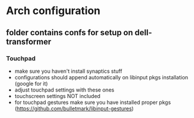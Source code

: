 # Arch configuration

## folder contains confs for setup on dell-transformer

### Touchpad

- make sure you haven't install synaptics stuff
- configurations should append automatically on libinput pkgs installation (google for it)
- adjust touchpad settings with these ones
- touchscreen settings NOT included
- for touchpad gestures make sure you have installed proper pkgs (https://github.com/bulletmark/libinput-gestures)

